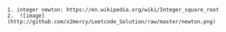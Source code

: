    1. integer newton: https://en.wikipedia.org/wiki/Integer_square_root
    2.  ![image](http://github.com/x2mercy/Leetcode_Solution/raw/master/newton.png)
